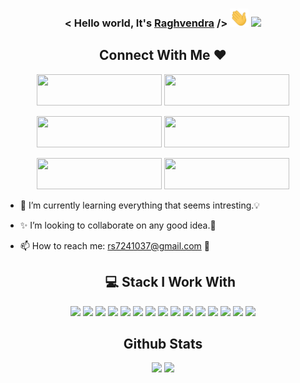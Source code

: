 <h3 align='center'> < Hello world, It's <a href="https://raghvendra.ml/" target="_blank">Raghvendra</a> /> 
<img src="https://raw.githubusercontent.com/ABSphreak/ABSphreak/master/gifs/Hi.gif" width="30px"> <img src='https://visitor-badge.glitch.me/badge?page_id=Raghvendra-user'>
</h3>

  <h2 align='center'>Connect With Me &hearts;</h2>
  
  
<div align='center'>  
  

  <a href='https://www.raghvendra.ml'><img src='https://img.shields.io/badge/Portfolio-ffffff?style=flat-square&logo=google-chrome&logoColor=black' height='50' width='200'/></a>
  <a href='https://instagram.com/raghvendra.singhparihar'><img src='https://img.shields.io/badge/-Instagram-ffffff?style=flat-square&logo=Instagram' height='50' width='200'/></a>

  <a href='https://www.linkedin.com/in/raghvendra-singh-parihar-4378621b3'><img src='https://img.shields.io/badge/-Linkedin-ffffff?style=flat-square&logo=Linkedin&logoColor=blue' height='50' width='200'/></a>
  <a href='https://t.me/raghvendrasp'><img src='https://img.shields.io/badge/-Telegram-ffffff?style=flat-square&logo=Telegram&logoColor=blue' height='50' width='200'/></a>

  
  <a href='mailto:rs7241037@gmail.com'><img src='https://img.shields.io/badge/Email-ffffff?style=flat-square&logo=Gmail&logoColor=red' height='50' width='200'/></a>
  <a href='https://wa.me/919907773224'><img src='https://img.shields.io/badge/Whatsapp-ffffff?style=flat-square&logo=Whatsapp&logoColor=darkgreen' height='50' width='200'/></a>

 </div>
  
 

- 🌱 I’m currently learning everything that seems intresting.💡
- ✨ I’m looking to collaborate on any good idea.🌟
- 📫 How to reach me: rs7241037@gmail.com 👤

  
  
 
  <h2 align='center'>💻 Stack I Work With</h2>

<p align="center">
<img src="https://img.shields.io/badge/python-3776AB.svg?&style=for-the-badge&logo=python&logoColor=white" height="25"/>
<img src="https://img.shields.io/badge/c++-3776AB.svg?&style=for-the-badge&logo=c++&logoColor=Blue" height="25"/>
<img src="https://img.shields.io/badge/c-A8B9CC.svg?&style=for-the-badge&logo=c&logoColor=fff" height="25"/>
<img src="https://img.shields.io/badge/html-E34F26.svg?&style=for-the-badge&logo=html5&logoColor=fff" height="25"/>
<img src="https://img.shields.io/badge/css-1572B6.svg?&style=for-the-badge&logo=css3&logoColor=fff" height="25"/>

  <img src="https://img.shields.io/badge/php-8892BF.svg?&style=for-the-badge&logo=php&logoColor=white" height="25"/>
<img src="https://img.shields.io/badge/javascript-F7DF1E.svg?&style=for-the-badge&logo=javascript&logoColor=white" height="25"/>
<img src="https://img.shields.io/badge/firebase-FFCA28.svg?&style=for-the-badge&logo=firebase&logoColor=white" height="25"/>
<img src="https://img.shields.io/badge/mysql-4479A1.svg?&style=for-the-badge&logo=mysql&logoColor=white" height="25"/>
<img src="https://img.shields.io/badge/Flask-000000.svg?&style=for-the-badge&logo=flask&logoColor=white" height="25"/>
<img src="https://img.shields.io/badge/Django-092D1F.svg?&style=for-the-badge&logo=Django&logoColor=white" height="25"/>
<img src="https://img.shields.io/badge/React-61DAFB.svg?&style=for-the-badge&logo=React&logoColor=white" height="25"/>
<img src="https://img.shields.io/badge/Angular-E23237.svg?&style=for-the-badge&logo=Angularjs&logoColor=white" height="25"/>
<img src="https://img.shields.io/badge/Linux-fff.svg?&style=for-the-badge&logo=Linux&logoColor=black" height="25"/>
<img src="https://img.shields.io/badge/Blender-F5792A.svg?&style=for-the-badge&logo=Blender&logoColor=white" height="25"/>

  </p>

  <h2 align='center'>Github Stats</h2>
<div align='center'>
 <img src='https://github-readme-stats.vercel.app/api?username=Raghvendra-user&&show_icons=true&title_color=ffffff&icon_color=bb2acf&text_color=daf7dc&bg_color=151515' heigth='200'>
  
<img src='https://github-readme-stats.vercel.app/api/top-langs/?username=Raghvendra-user&layout=compact' height='200'>

  </div>
<!--  [![Raghvendra's wakatime stats](https://github-readme-stats.vercel.app/api/wakatime?username=Raghvendra)] -->

 
